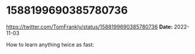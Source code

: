 # 1588199690385780736
https://twitter.com/TomFrankly/status/1588199690385780736
**Date:** 2022-11-03

How to learn anything twice as fast:
